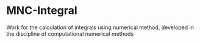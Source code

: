 # MNC-Integral
Work for the calculation of integrals using numerical method, developed in the discipline of computational numerical methods
